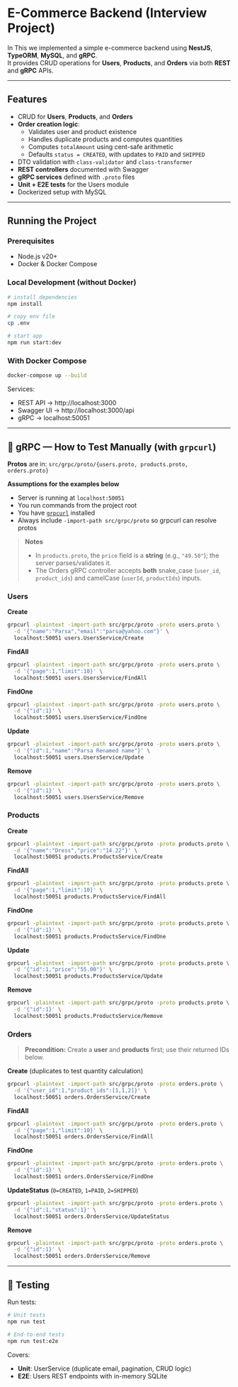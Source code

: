 # E-Commerce Backend (Interview Project)

In This we implemented a simple e-commerce backend using **NestJS**, **TypeORM**, **MySQL**, and **gRPC**.  
It provides CRUD operations for **Users**, **Products**, and **Orders** via both **REST** and **gRPC** APIs.

---

## Features

- CRUD for **Users**, **Products**, and **Orders**
- **Order creation logic**:
  - Validates user and product existence
  - Handles duplicate products and computes quantities
  - Computes `totalAmount` using cent-safe arithmetic
  - Defaults `status = CREATED`, with updates to `PAID` and `SHIPPED`
- DTO validation with `class-validator` and `class-transformer`
- **REST controllers** documented with Swagger
- **gRPC services** defined with `.proto` files
- **Unit + E2E tests** for the Users module
- Dockerized setup with MySQL

---

## Running the Project

### Prerequisites
- Node.js v20+
- Docker & Docker Compose

### Local Development (without Docker)
```bash
# install dependencies
npm install

# copy env file
cp .env

# start app
npm run start:dev
```

### With Docker Compose
```bash
docker-compose up --build
```

Services:
- REST API → http://localhost:3000  
- Swagger UI → http://localhost:3000/api  
- gRPC → localhost:50051

---


## 🔌 gRPC — How to Test Manually (with `grpcurl`)

**Protos** are in: `src/grpc/proto/{users.proto, products.proto, orders.proto}`

**Assumptions for the examples below**
- Server is running at `localhost:50051`
- You run commands from the project root
- You have [`grpcurl`](https://github.com/fullstorydev/grpcurl) installed
- Always include `-import-path src/grpc/proto` so grpcurl can resolve protos

> **Notes**
> - In `products.proto`, the `price` field is a **string** (e.g., `"49.50"`); the server parses/validates it.
> - The Orders gRPC controller accepts **both** snake_case (`user_id`, `product_ids`) and camelCase (`userId`, `productIds`) inputs.

### Users

**Create**
~~~bash
grpcurl -plaintext -import-path src/grpc/proto -proto users.proto \
  -d '{"name":"Parsa","email":"parsa@yahoo.com"}' \
  localhost:50051 users.UsersService/Create
~~~

**FindAll**
~~~bash
grpcurl -plaintext -import-path src/grpc/proto -proto users.proto \
  -d '{"page":1,"limit":10}' \
  localhost:50051 users.UsersService/FindAll
~~~

**FindOne**
~~~bash
grpcurl -plaintext -import-path src/grpc/proto -proto users.proto \
  -d '{"id":1}' \
  localhost:50051 users.UsersService/FindOne
~~~

**Update**
~~~bash
grpcurl -plaintext -import-path src/grpc/proto -proto users.proto \
  -d '{"id":1,"name":"Parsa Renamed name"}' \
  localhost:50051 users.UsersService/Update
~~~

**Remove**
~~~bash
grpcurl -plaintext -import-path src/grpc/proto -proto users.proto \
  -d '{"id":1}' \
  localhost:50051 users.UsersService/Remove
~~~

### Products

**Create**
~~~bash
grpcurl -plaintext -import-path src/grpc/proto -proto products.proto \
  -d '{"name":"Dress","price":"14.22"}' \
  localhost:50051 products.ProductsService/Create
~~~

**FindAll**
~~~bash
grpcurl -plaintext -import-path src/grpc/proto -proto products.proto \
  -d '{"page":1,"limit":10}' \
  localhost:50051 products.ProductsService/FindAll
~~~

**FindOne**
~~~bash
grpcurl -plaintext -import-path src/grpc/proto -proto products.proto \
  -d '{"id":1}' \
  localhost:50051 products.ProductsService/FindOne
~~~

**Update**
~~~bash
grpcurl -plaintext -import-path src/grpc/proto -proto products.proto \
  -d '{"id":1,"price":"55.00"}' \
  localhost:50051 products.ProductsService/Update
~~~

**Remove**
~~~bash
grpcurl -plaintext -import-path src/grpc/proto -proto products.proto \
  -d '{"id":1}' \
  localhost:50051 products.ProductsService/Remove
~~~

### Orders

> **Precondition:** Create a **user** and **products** first; use their returned IDs below.

**Create** (duplicates to test quantity calculation)
~~~bash
grpcurl -plaintext -import-path src/grpc/proto -proto orders.proto \
  -d '{"user_id":1,"product_ids":[1,1,2]}' \
  localhost:50051 orders.OrdersService/Create
~~~

**FindAll**
~~~bash
grpcurl -plaintext -import-path src/grpc/proto -proto orders.proto \
  -d '{"page":1,"limit":10}' \
  localhost:50051 orders.OrdersService/FindAll
~~~

**FindOne**
~~~bash
grpcurl -plaintext -import-path src/grpc/proto -proto orders.proto \
  -d '{"id":1}' \
  localhost:50051 orders.OrdersService/FindOne
~~~

**UpdateStatus** (`0=CREATED`, `1=PAID`, `2=SHIPPED`)
~~~bash
grpcurl -plaintext -import-path src/grpc/proto -proto orders.proto \
  -d '{"id":1,"status":1}' \
  localhost:50051 orders.OrdersService/UpdateStatus
~~~

**Remove**
~~~bash
grpcurl -plaintext -import-path src/grpc/proto -proto orders.proto \
  -d '{"id":1}' \
  localhost:50051 orders.OrdersService/Remove
~~~

---

## 🧪 Testing

Run tests:

```bash
# Unit tests
npm run test

# End-to-end tests
npm run test:e2e
```

Covers:
- **Unit**: UserService (duplicate email, pagination, CRUD logic)
- **E2E**: Users REST endpoints with in-memory SQLite
